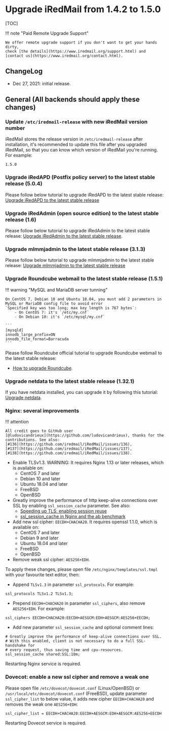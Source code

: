 # Upgrade iRedMail from 1.4.2 to 1.5.0

[TOC]

!!! note "Paid Remote Upgrade Support"

    We offer remote upgrade support if you don't want to get your hands dirty,
    check [the details](https://www.iredmail.org/support.html) and
    [contact us](https://www.iredmail.org/contact.html).

## ChangeLog

- Dec 27, 2021: initial release.

## General (All backends should apply these changes)

### Update `/etc/iredmail-release` with new iRedMail version number

iRedMail stores the release version in `/etc/iredmail-release` after
installation, it's recommended to update this file after you upgraded iRedMail,
so that you can know which version of iRedMail you're running. For example:

```
1.5.0
```

### Upgrade iRedAPD (Postfix policy server) to the latest stable release (5.0.4)

Please follow below tutorial to upgrade iRedAPD to the latest stable release:
[Upgrade iRedAPD to the latest stable release](./upgrade.iredapd.html)

### Upgrade iRedAdmin (open source edition) to the latest stable release (1.6)

Please follow below tutorial to upgrade iRedAdmin to the latest stable release:
[Upgrade iRedAdmin to the latest stable release](./migrate.or.upgrade.iredadmin.html).

### Upgrade mlmmjadmin to the latest stable release (3.1.3)

Please follow below tutorial to upgrade mlmmjadmin to the latest stable release:
[Upgrade mlmmjadmin to the latest stable release](./upgrade.mlmmjadmin.html)

### Upgrade Roundcube webmail to the latest stable release (1.5.1)

!!! warning "MySQL and MariaDB server tunning"

    On CentOS 7, Debian 10 and Ubuntu 18.04, you must add 2 parameters in
    MySQL or MariaDB config file to avoid error
    `Specified key was too long; max key length is 767 bytes`:
        - On CentOS 7: it's `/etc/my.cnf`
        - On Debian 10: it's `/etc/mysql/my.cnf`

    ```
    [mysqld]
    innodb_large_prefix=ON
    innodb_file_format=Barracuda
    ```

Please follow Roundcube official tutorial to upgrade Roundcube webmail to the
latest stable release:

* [How to upgrade Roundcube](https://github.com/roundcube/roundcubemail/wiki/Upgrade).

### Upgrade netdata to the latest stable release (1.32.1)

If you have netdata installed, you can upgrade it by following this tutorial:
[Upgrade netdata](./upgrade.netdata.html).

### Nginx: several improvements

!!! attention

    All credit goes to GitHub user
    [@ludovicandrieux](https://github.com/ludovicandrieux), thanks for the
    contributions. See also:
    [#136](https://github.com/iredmail/iRedMail/issues/136), 
    [#137](https://github.com/iredmail/iRedMail/issues/137),
    [#138](https://github.com/iredmail/iRedMail/issues/138).

- Enable TLSv1.3. WARNING: It requires Nginx 1.13 or later releases, which is
  available on:
    - CentOS 7 and later
    - Debian 10 and later
    - Ubuntu 18.04 and later
    - FreeBSD
    - OpenBSD
- Greatly improve the performance of http keep-alive connections over SSL by
  enabling `ssl_session_cache` parameter. See also:
    - [Speeding up TLS: enabling session reuse](https://vincent.bernat.ch/en/blog/2011-ssl-session-reuse-rfc5077)
    - [ssl_session_cache in Nginx and the ab benchmark](https://www.peterbe.com/plog/ssl_session_cache-ab)
- Add new ssl cipher: `EECDH+CHACHA20`. It requires openssl 1.1.0, which is
  available on:
    - CentOS 7 and later
    - Debian 9 and later
    - Ubuntu 18.04 and later
    - FreeBSD
    - OpenBSD
- Remove weak ssl cipher: `AES256+EDH`.

To apply these changes, please open file `/etc/nginx/templates/ssl.tmpl` with
your favourite text editor, then:

- Append `TLSv1.3` in parameter `ssl_protocols`. For example:

```
ssl_protocols TLSv1.2 TLSv1.3;
```

- Prepend `EECDH+CHACHA20` in parameter `ssl_ciphers`, also remove `AES256+EDH`.
  For example:

```
ssl_ciphers EECDH+CHACHA20:EECDH+AESGCM:EDH+AESGCM:AES256+EECDH;
```

- Add new parameter `ssl_session_cache` and optional comment lines:

```
# Greatly improve the performance of keep-alive connections over SSL.
# With this enabled, client is not necessary to do a full SSL-handshake for
# every request, thus saving time and cpu-resources.
ssl_session_cache shared:SSL:10m;
```

Restarting Nginx service is required.

### Dovecot: enable a new ssl cipher and remove a weak one

Please open file `/etc/dovecot/dovecot.conf` (Linux/OpenBSD) or
`/usr/local/etc/dovecot/dovecot.conf` (FreeBSD), update parameter
`ssl_cipher_list` to below value, it adds new cipher `EECDH+CHACHA20` and
removes the weak one `AES256+EDH`:

```
ssl_cipher_list = EECDH+CHACHA20:EECDH+AESGCM:EDH+AESGCM:AES256+EECDH
```

Restarting Dovecot service is required.
